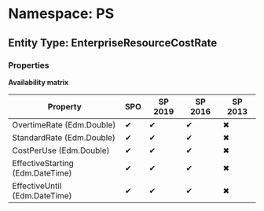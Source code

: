 # Namespace: PS
## Entity Type: EnterpriseResourceCostRate

### Properties

**Availability matrix**

Property | SPO | SP 2019 | SP 2016 | SP 2013
----------|-----|---------|---------|--------
OvertimeRate (Edm.Double) | ✔ | ✔ | ✔ | ✖
StandardRate (Edm.Double) | ✔ | ✔ | ✔ | ✖
CostPerUse (Edm.Double) | ✔ | ✔ | ✔ | ✖
EffectiveStarting (Edm.DateTime) | ✔ | ✔ | ✔ | ✖
EffectiveUntil (Edm.DateTime) | ✔ | ✔ | ✔ | ✖

